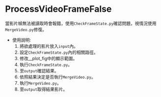# ProcessVideoFrameFalse
當影片幀無法被讀取時會報錯，使用`CheckFrameState.py`確認問題，視情況使用`MergeVideo.py`修復。
- 使用說明:
    1. 將欲處理的影片放入`input`內。
    2. 設定`CheckFrameState.py`內的相關路徑。
    3. 修改__plot_fig中的顯示範圍。
    4. 執行`CheckFrameState.py`。
    5. 至`output`確認結果。
    6. 依照結果決定是否執行`MergeVideo.py`。
    7. 執行`MergeVideo.py`。
    8. 至`output`取得結果影片。
